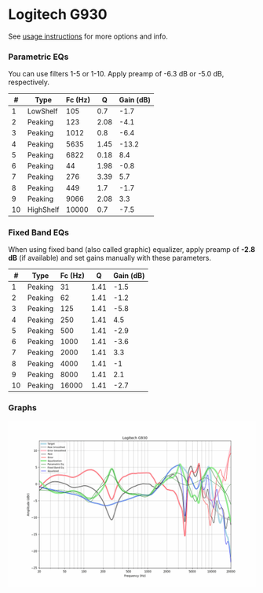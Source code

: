 # Logitech G930
See [usage instructions](https://github.com/jaakkopasanen/AutoEq#usage) for more options and info.

### Parametric EQs
You can use filters 1-5 or 1-10. Apply preamp of -6.3 dB or -5.0 dB, respectively.

|   # | Type      |   Fc (Hz) |    Q |   Gain (dB) |
|-----|-----------|-----------|------|-------------|
|   1 | LowShelf  |       105 | 0.7  |        -1.7 |
|   2 | Peaking   |       123 | 2.08 |        -4.1 |
|   3 | Peaking   |      1012 | 0.8  |        -6.4 |
|   4 | Peaking   |      5635 | 1.45 |       -13.2 |
|   5 | Peaking   |      6822 | 0.18 |         8.4 |
|   6 | Peaking   |        44 | 1.98 |        -0.8 |
|   7 | Peaking   |       276 | 3.39 |         5.7 |
|   8 | Peaking   |       449 | 1.7  |        -1.7 |
|   9 | Peaking   |      9066 | 2.08 |         3.3 |
|  10 | HighShelf |     10000 | 0.7  |        -7.5 |

### Fixed Band EQs
When using fixed band (also called graphic) equalizer, apply preamp of **-2.8 dB** (if available) and set gains manually with these parameters.

|   # | Type    |   Fc (Hz) |    Q |   Gain (dB) |
|-----|---------|-----------|------|-------------|
|   1 | Peaking |        31 | 1.41 |        -1.5 |
|   2 | Peaking |        62 | 1.41 |        -1.2 |
|   3 | Peaking |       125 | 1.41 |        -5.8 |
|   4 | Peaking |       250 | 1.41 |         4.5 |
|   5 | Peaking |       500 | 1.41 |        -2.9 |
|   6 | Peaking |      1000 | 1.41 |        -3.6 |
|   7 | Peaking |      2000 | 1.41 |         3.3 |
|   8 | Peaking |      4000 | 1.41 |        -1   |
|   9 | Peaking |      8000 | 1.41 |         2.1 |
|  10 | Peaking |     16000 | 1.41 |        -2.7 |

### Graphs
![](./Logitech%20G930.png)
